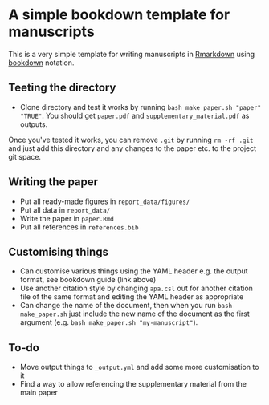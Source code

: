 # A simple bookdown template for manuscripts

This is a very simple template for writing manuscripts in [Rmarkdown](https://rmarkdown.rstudio.com/) using [bookdown](https://bookdown.org/yihui/bookdown/) notation. 

## Teeting the directory
- Clone directory and test it works by running `bash make_paper.sh "paper" "TRUE"`. You should get `paper.pdf` and `supplementary_material.pdf` as outputs.

Once you've tested it works, you can remove `.git` by running `rm -rf .git` and just add this directory and any changes to the paper etc. to the project git space.

## Writing the paper
- Put all ready-made figures in `report_data/figures/`
- Put all data in `report_data/`
- Write the paper in `paper.Rmd`
- Put all references in `references.bib`

## Customising things
- Can customise various things using the YAML header e.g. the output format, see bookdown guide (link above)
- Use another citation style by changing `apa.csl` out for another citation file of the same format and editing the YAML header as appropriate
- Can change the name of the document, then when you run `bash make_paper.sh` just include the new name of the document as the first argument (e.g. `bash make_paper.sh "my-manuscript"`).

## To-do 
- Move output things to `_output.yml` and add some more customisation to it
- Find a way to allow referencing the supplementary material from the main paper